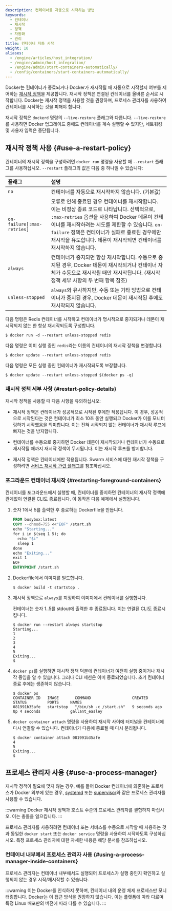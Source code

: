 ```yaml
---
description: 컨테이너를 자동으로 시작하는 방법
keywords:
  - 컨테이너
  - 재시작
  - 정책
  - 자동화
  - 관리
title: 컨테이너 자동 시작
weight: 10
aliases:
  - /engine/articles/host_integration/
  - /engine/admin/host_integration/
  - /engine/admin/start-containers-automatically/
  - /config/containers/start-containers-automatically/
---
```


Docker는 컨테이너가 종료되거나 Docker가 재시작될 때 자동으로 시작할지 여부를 제어하는 [재시작 정책](/manuals/engine/containers/run.md#restart-policies---restart)을 제공합니다. 재시작 정책은 연결된 컨테이너를 올바른 순서로 시작합니다. Docker는 재시작 정책을 사용할 것을 권장하며, 프로세스 관리자를 사용하여 컨테이너를 시작하는 것을 피해야 합니다.

재시작 정책은 `dockerd` 명령의 `--live-restore` 플래그와 다릅니다. `--live-restore`를 사용하면 Docker 업그레이드 중에도 컨테이너를 계속 실행할 수 있지만, 네트워킹 및 사용자 입력은 중단됩니다.

## 재시작 정책 사용 {#use-a-restart-policy}

컨테이너의 재시작 정책을 구성하려면 `docker run` 명령을 사용할 때 `--restart` 플래그를 사용하십시오. `--restart` 플래그의 값은 다음 중 하나일 수 있습니다:

| 플래그                     | 설명                                                                                                                                                                                                                                                                                                                          |
| :------------------------- | :---------------------------------------------------------------------------------------------------------------------------------------------------------------------------------------------------------------------------------------------------------------------------------------------------------------------------- |
| `no`                       | 컨테이너를 자동으로 재시작하지 않습니다. (기본값)                                                                                                                                                                                                                                                                             |
| `on-failure[:max-retries]` | 오류로 인해 종료된 경우 컨테이너를 재시작합니다. 이는 비정상 종료 코드로 나타납니다. 선택적으로, `:max-retries` 옵션을 사용하여 Docker 데몬이 컨테이너를 재시작하려는 시도를 제한할 수 있습니다. `on-failure` 정책은 컨테이너가 실패로 종료된 경우에만 재시작을 유도합니다. 데몬이 재시작되면 컨테이너를 재시작하지 않습니다. |
| `always`                   | 컨테이너가 중지되면 항상 재시작합니다. 수동으로 중지된 경우, Docker 데몬이 재시작되거나 컨테이너 자체가 수동으로 재시작될 때만 재시작됩니다. (재시작 정책 세부 사항의 두 번째 항목 참조)                                                                                                                                      |
| `unless-stopped`           | `always`와 유사하지만, 수동 또는 기타 방법으로 컨테이너가 중지된 경우, Docker 데몬이 재시작된 후에도 재시작되지 않습니다.                                                                                                                                                                                                    |

다음 명령은 Redis 컨테이너를 시작하고 컨테이너가 명시적으로 중지되거나 데몬이 재시작되지 않는 한 항상 재시작되도록 구성합니다.

```console
$ docker run -d --restart unless-stopped redis
```

다음 명령은 이미 실행 중인 `redis`라는 이름의 컨테이너의 재시작 정책을 변경합니다.

```console
$ docker update --restart unless-stopped redis
```

다음 명령은 모든 실행 중인 컨테이너가 재시작되도록 보장합니다.

```console
$ docker update --restart unless-stopped $(docker ps -q)
```

### 재시작 정책 세부 사항 {#restart-policy-details}

재시작 정책을 사용할 때 다음 사항을 유의하십시오:

- 재시작 정책은 컨테이너가 성공적으로 시작된 후에만 적용됩니다. 이 경우, 성공적으로 시작된다는 것은 컨테이너가 최소 10초 동안 실행되고 Docker가 이를 모니터링하기 시작했음을 의미합니다. 이는 전혀 시작되지 않는 컨테이너가 재시작 루프에 빠지는 것을 방지합니다.

- 컨테이너를 수동으로 중지하면 Docker 데몬이 재시작되거나 컨테이너가 수동으로 재시작될 때까지 재시작 정책이 무시됩니다. 이는 재시작 루프를 방지합니다.

- 재시작 정책은 컨테이너에만 적용됩니다. Swarm 서비스에 대한 재시작 정책을 구성하려면 [서비스 재시작 관련 플래그](/reference/cli/docker/service/create.md)를 참조하십시오.

### 포그라운드 컨테이너 재시작 {#restarting-foreground-containers}

컨테이너를 포그라운드에서 실행할 때, 컨테이너를 중지하면 컨테이너의 재시작 정책에 관계없이 연결된 CLI도 종료됩니다. 이 동작은 다음 예제에서 설명됩니다.

1. 숫자 1에서 5를 출력한 후 종료하는 Dockerfile을 만듭니다.

   ```dockerfile
   FROM busybox:latest
   COPY --chmod=755 <<"EOF" /start.sh
   echo "Starting..."
   for i in $(seq 1 5); do
     echo "$i"
     sleep 1
   done
   echo "Exiting..."
   exit 1
   EOF
   ENTRYPOINT /start.sh
   ```

2. Dockerfile에서 이미지를 빌드합니다.

   ```console
   $ docker build -t startstop .
   ```

3. 재시작 정책으로 `always`를 지정하여 이미지에서 컨테이너를 실행합니다.

   컨테이너는 숫자 1..5를 stdout에 출력한 후 종료됩니다. 이는 연결된 CLI도 종료시킵니다.

   ```console
   $ docker run --restart always startstop
   Starting...
   1
   2
   3
   4
   5
   Exiting...
   $
   ```

4. `docker ps`를 실행하면 재시작 정책 덕분에 컨테이너가 여전히 실행 중이거나 재시작 중임을 알 수 있습니다. 그러나 CLI 세션은 이미 종료되었습니다. 초기 컨테이너 종료 후에는 생존하지 않습니다.

   ```console
   $ docker ps
   CONTAINER ID   IMAGE       COMMAND                  CREATED         STATUS         PORTS     NAMES
   081991b35afe   startstop   "/bin/sh -c /start.sh"   9 seconds ago   Up 4 seconds             gallant_easley
   ```

5. `docker container attach` 명령을 사용하여 재시작 사이에 터미널을 컨테이너에 다시 연결할 수 있습니다. 컨테이너가 다음에 종료될 때 다시 분리됩니다.

   ```console
   $ docker container attach 081991b35afe
   4
   5
   Exiting...
   $
   ```

## 프로세스 관리자 사용 {#use-a-process-manager}

재시작 정책이 필요에 맞지 않는 경우, 예를 들어 Docker 컨테이너에 의존하는 프로세스가 Docker 외부에 있는 경우, [systemd](https://systemd.io/) 또는 [supervisor](http://supervisord.org/)와 같은 프로세스 관리자를 사용할 수 있습니다.

:::warning
Docker 재시작 정책과 호스트 수준의 프로세스 관리자를 결합하지 마십시오. 이는 충돌을 일으킵니다.
:::

프로세스 관리자를 사용하려면 컨테이너 또는 서비스를 수동으로 시작할 때 사용하는 것과 동일한 `docker start` 또는 `docker service` 명령을 사용하여 시작하도록 구성하십시오. 특정 프로세스 관리자에 대한 자세한 내용은 해당 문서를 참조하십시오.

### 컨테이너 내부에서 프로세스 관리자 사용 {#using-a-process-manager-inside-containers}

프로세스 관리자는 컨테이너 내부에서도 실행되어 프로세스가 실행 중인지 확인하고 실행되지 않는 경우 시작/재시작할 수 있습니다.

:::warning
이는 Docker를 인식하지 못하며, 컨테이너 내의 운영 체제 프로세스만 모니터링합니다. Docker는 이 접근 방식을 권장하지 않습니다. 이는 플랫폼에 따라 다르며 특정 Linux 배포판의 버전에 따라 다를 수 있습니다.
:::
